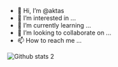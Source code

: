 - 👋 Hi, I’m @aktas
- 👀 I’m interested in ...
- 🌱 I’m currently learning ...
- 💞️ I’m looking to collaborate on ...
- 📫 How to reach me ...

![Github stats 2](https://github-readme-stats.vercel.app/api?username=aktas&show_icons=true&theme=radical)


<!---
![tryhackme stats](https://raw.githubusercontent.com/aktas/aktas/master/assets/thm_propic.png)
--->

